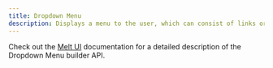 ```yaml
---
title: Dropdown Menu
description: Displays a menu to the user, which can consist of links or functions, as well as additional sub-menus, triggered by a button.
---
```


Check out the [Melt UI](https://www.melt-ui.com/docs/builders/dropdown-menu) documentation for a detailed description of the Dropdown Menu builder API.
